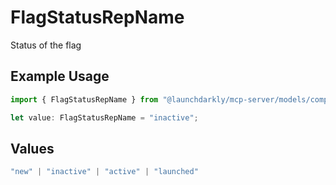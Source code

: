 # FlagStatusRepName

Status of the flag

## Example Usage

```typescript
import { FlagStatusRepName } from "@launchdarkly/mcp-server/models/components";

let value: FlagStatusRepName = "inactive";
```

## Values

```typescript
"new" | "inactive" | "active" | "launched"
```